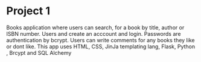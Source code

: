 # Project 1
  
Books application where users can search, for a book by title, author or ISBN number.
Users and create an acccount and login.
Passwords are authentication by bcrypt.
Users can write comments for any books they like or dont like.
This app uses HTML, CSS, JinJa templating lang, Flask, Python , Brcypt and SQL Alchemy 